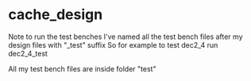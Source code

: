 # cache_design

Note to run the test benches 
I've named all the test bench files after my design files with "_test" suffix
So for example to test dec2_4 run dec2_4_test

All my test bench files are inside folder "test"
